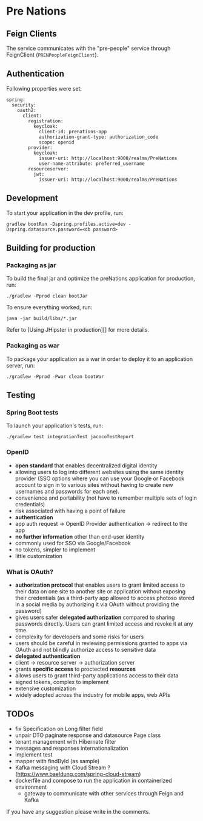 # Pre Nations

## Feign Clients

The service communicates with the "pre-people" service through FeignClient (`PRENPeopleFeignClient`).

## Authentication

Following properties were set:

```
spring:
  security:
    oauth2:
      client:
        registration:
          keycloak:
            client-id: prenations-app
            authorization-grant-type: authorization_code
            scope: openid
        provider:
          keycloak:
            issuer-uri: http://localhost:9000/realms/PreNations
            user-name-attribute: preferred_username
        resourceserver:
          jwt:
            issuer-uri: http://localhost:9000/realms/PreNations
```

## Development

To start your application in the dev profile, run:

```
gradlew bootRun -Dspring.profiles.active=dev -Dspring.datasource.password=<db password>
```

## Building for production

### Packaging as jar

To build the final jar and optimize the preNations application for production, run:

```
./gradlew -Pprod clean bootJar
```

To ensure everything worked, run:

```
java -jar build/libs/*.jar
```

Refer to [Using JHipster in production][] for more details.

### Packaging as war

To package your application as a war in order to deploy it to an application server, run:

```
./gradlew -Pprod -Pwar clean bootWar
```

## Testing

### Spring Boot tests

To launch your application's tests, run:

```
./gradlew test integrationTest jacocoTestReport
```

### OpenID

- **open standard** that enables decentralized digital identity
- allowing users to log into different websites using the same identity provider (SSO options where you can use your Google or Facebook account to sign in to various sites without having to create new usernames and passwords for each one).
- convenience and portability (not have to remember multiple sets of login credentials)
- risk associated with having a point of failure
- **authentication**
- app auth request -> OpenID Provider authentication -> redirect to the app
- **no further information** other than end-user identity
- commonly used for SSO via Google/Facebook
- no tokens, simpler to implement
- little customization

### What is OAuth?

- **authorization protocol** that enables users to grant limited access to their data on one site to another site or application without exposing their credentials (as a third-party app allowed to access photoso stored in a social media by authorizing it via OAuth without providing the password)
- gives users safer **delegated authorization** compared to sharing passwords directly. Users can grant limited access and revoke it at any time.
- complexity for developers and some risks for users
- users should be careful in reviewing permissions granted to apps via OAuth and not blindly authorize access to sensitive data
- **delegated authentication**
- client -> resource server -> authorization server
- grants **specific access** to proctected **resources**
- allows users to grant third-party applications access to their data
- signed tokens, complex to implement
- extensive customization
- widely adopted across the industry for mobile apps, web APIs

## TODOs
- fix Specification on Long filter field
- unpair DTO paginate response and datasource Page class
- tenant management with Hibernate filter
- messages and responses internationalization
- implement test
- mapper with findById (as sample)
- Kafka messaging with Cloud Stream ? (https://www.baeldung.com/spring-cloud-stream)
- dockerfile and compose to run the application in containerized environment
  - gateway to communicate with other services through Feign and Kafka

If you have any suggestion please write in the comments.